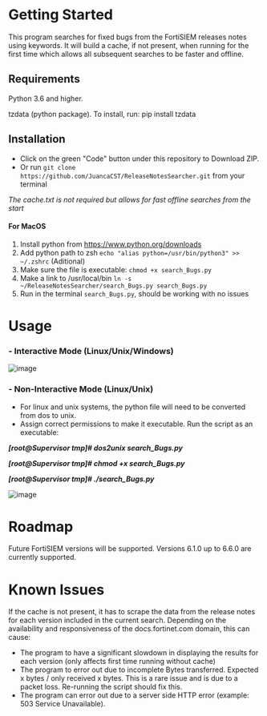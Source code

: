 # Getting Started
This program searches for fixed bugs from the FortiSIEM releases notes using keywords. It will build a cache, if not present, when running for the first time which allows all subsequent searches to be faster and offline.

## Requirements
Python 3.6 and higher.

tzdata (python package). To install, run: pip install tzdata

## Installation
- Click on the green "Code" button under this repository to Download ZIP. 
- Or run `git clone https://github.com/JuancaCST/ReleaseNotesSearcher.git` from your terminal

*The cache.txt is not required but allows for fast offline searches from the start*

#### For MacOS
1. Install python from https://www.python.org/downloads
2. Add python path to zsh `echo "alias python=/usr/bin/python3" >> ~/.zshrc` (Aditional)
3. Make sure the file is executable: `chmod +x search_Bugs.py`
4. Make a link to /usr/local/bin `ln -s ~/ReleaseNotesSearcher/search_Bugs.py search_Bugs.py`
5. Run in the terminal `search_Bugs.py`, should be working with no issues

# Usage
### - Interactive Mode (Linux/Unix/Windows)

![image](https://user-images.githubusercontent.com/65786940/169099579-1168737c-72fc-43fa-b4a7-4f9743f772d7.png)

### - Non-Interactive Mode (Linux/Unix)
* For linux and unix systems, the python file will need to be converted from dos to unix.
* Assign correct permissions to make it executable. Run the script as an executable: 

***[root@Supervisor tmp]# dos2unix search_Bugs.py***

***[root@Supervisor tmp]# chmod +x search_Bugs.py***

***[root@Supervisor tmp]# ./search_Bugs.py*** 

![image](https://user-images.githubusercontent.com/65786940/171966268-ea9060ee-676f-4d4e-a02d-4a4168c17082.png)

# Roadmap
Future FortiSIEM versions will be supported. Versions 6.1.0 up to 6.6.0 are currently supported.

# Known Issues
If the cache is not present, it has to scrape the data from the release notes for each version included in the current search. Depending on the availability and responsiveness of the docs.fortinet.com domain, this can cause:
* The program to have a significant slowdown in displaying the results for each version (only affects first time running without cache)
* The program to error out due to incomplete Bytes transferred. Expected x bytes / only received x bytes. This is a rare issue and is due to a packet loss. Re-running the script should fix this.
* The program can error out due to a server side HTTP error (example: 503 Service Unavailable).
